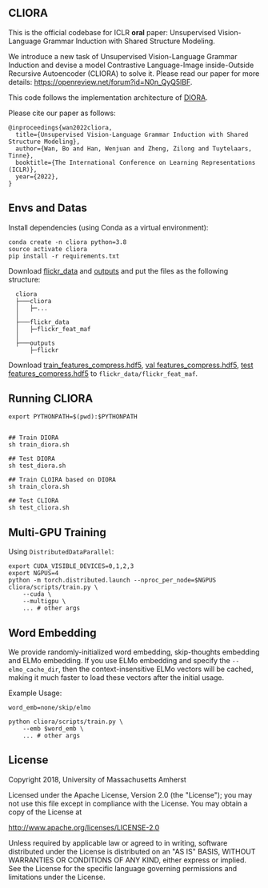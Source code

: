 ## CLIORA

This is the official codebase for ICLR **oral** paper: Unsupervised Vision-Language Grammar Induction with Shared Structure Modeling. 

We introduce a new task of Unsupervised Vision-Language Grammar Induction and devise a model Contrastive Language-Image inside-Outside Recursive Autoencoder (CLIORA) to solve it. Please read our paper for more details: https://openreview.net/forum?id=N0n_QyQ5lBF.

This code follows the implementation architecture of [DIORA](https://github.com/iesl/diora).

Please cite our paper as follows:

```
@inproceedings{wan2022cliora,
  title={Unsupervised Vision-Language Grammar Induction with Shared Structure Modeling},
  author={Wan, Bo and Han, Wenjuan and Zheng, Zilong and Tuytelaars, Tinne},
  booktitle={The International Conference on Learning Representations (ICLR)},
  year={2022},
}
```

## Envs and Datas

Install dependencies (using Conda as a virtual environment):

```
conda create -n cliora python=3.8
source activate cliora
pip install -r requirements.txt
```


Download [flickr_data](https://esatkuleuvenbe-my.sharepoint.com/:u:/g/personal/bwan_esat_kuleuven_be/ERcLeIlPJxBDg7Jdf6IwOT0BU5kbcTHSRM7U_dPX_y4ftg?e=j9gyB9) and [outputs](https://esatkuleuvenbe-my.sharepoint.com/:u:/g/personal/bwan_esat_kuleuven_be/EYCdZiPIcj5OtQQqIH49B4gBcfT607sKdnGxrsdkYPKapQ?e=1aGlyk) and put the files as the following structure:

```
  cliora
  ├───cliora
  │   ├─...
  │
  ├───flickr_data
  │   ├─flickr_feat_maf
  │
  ├───outputs
      ├─flickr
```

Download [train_features_compress.hdf5](https://drive.google.com/file/d/1ABnF0SZMf6pOAC89LJXbXZLMW1X86O96/view?usp=sharing), [val features_compress.hdf5](https://drive.google.com/file/d/1iK-yz6PHwRuAciRW1vGkg9Bkj-aBE8yJ/view?usp=sharing), [test features_compress.hdf5](https://drive.google.com/file/d/1pjntkbr20l2MiUBVQLVV6rQNWpXQymFs/view?usp=sharing) to `flickr_data/flickr_feat_maf`.

## Running CLIORA
```
export PYTHONPATH=$(pwd):$PYTHONPATH


## Train DIORA
sh train_diora.sh

## Test DIORA
sh test_diora.sh

## Train CLOIRA based on DIORA
sh train_clora.sh

## Test CLIORA 
sh test_cliora.sh
```

## Multi-GPU Training

Using `DistributedDataParallel`:

```
export CUDA_VISIBLE_DEVICES=0,1,2,3
export NGPUS=4
python -m torch.distributed.launch --nproc_per_node=$NGPUS cliora/scripts/train.py \
    --cuda \
    --multigpu \
    ... # other args
```


## Word Embedding

We provide randomly-initialized word embedding, skip-thoughts embedding and ELMo embedding. If you use ELMo embedding and specify the `--elmo_cache_dir`, then the context-insensitive ELMo vectors will be cached, making it much faster to load these vectors after the initial usage.

Example Usage:

```
word_emb=none/skip/elmo

python cliora/scripts/train.py \
    --emb $word_emb \
    ... # other args
```


## License

Copyright 2018, University of Massachusetts Amherst

Licensed under the Apache License, Version 2.0 (the "License");
you may not use this file except in compliance with the License.
You may obtain a copy of the License at

   http://www.apache.org/licenses/LICENSE-2.0

Unless required by applicable law or agreed to in writing, software
distributed under the License is distributed on an "AS IS" BASIS,
WITHOUT WARRANTIES OR CONDITIONS OF ANY KIND, either express or implied.
See the License for the specific language governing permissions and
limitations under the License.
